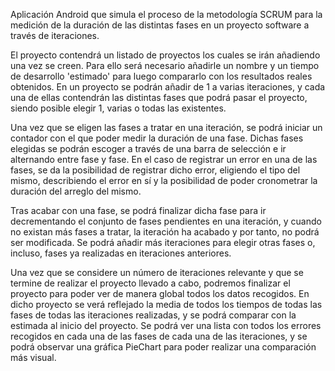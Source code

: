 Aplicación Android que simula el proceso de la metodología SCRUM para la medición de la duración de las distintas fases en un proyecto software a través de iteraciones.

El proyecto contendrá un listado de proyectos los cuales se irán añadiendo una vez se creen. Para ello será necesario añadirle un nombre y un tiempo de desarrollo 'estimado' para luego compararlo con los resultados reales obtenidos. En un proyecto se podrán añadir de 1 a varias iteraciones, y cada una de ellas contendrán las distintas fases que podrá pasar el proyecto, siendo posible elegir 1, varias o todas las existentes. 

Una vez que se eligen las fases a tratar en una iteración, se podrá iniciar un contador con el que poder medir la duración de una fase. Dichas fases elegidas se podrán escoger a través de una barra de selección e ir alternando entre fase y fase. En el caso de registrar un error en una de las fases, se da la posibilidad de registrar dicho error, eligiendo el tipo del mismo, describiendo el error en sí y la posibilidad de poder cronometrar la duración del arreglo del mismo.

Tras acabar con una fase, se podrá finalizar dicha fase para ir decrementando el conjunto de fases pendientes en una iteración, y cuando no existan más fases a tratar, la iteración ha acabado y por tanto, no podrá ser modificada. Se podrá añadir más iteraciones para elegir otras fases o, incluso, fases ya realizadas en iteraciones anteriores. 

Una vez que se considere un número de iteraciones relevante y que se termine de realizar el proyecto llevado a cabo, podremos finalizar el proyecto para poder ver de manera global todos los datos recogidos. En dicho proyecto se verá reflejado la media de todos los tiempos de todas las fases de todas las iteraciones realizadas, y se podrá comparar con la estimada al inicio del proyecto. Se podrá ver una lista con todos los errores recogidos en cada una de las fases de cada una de las iteraciones, y se podrá observar una gráfica PieChart para poder realizar una comparación más visual.
